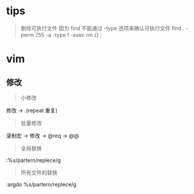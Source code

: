 tips
====


> 删除可执行文件
> 因为 find 不能通过 -type 选项来确认可执行文件
find . -perm 755 -a -type f -exec rm {} \;

# vim

## 修改

> 小修改

修改 -> .(repeat 重复)

> 批量修改

录制宏 -> 修改 -> @req -> @@

> 全局替换

:%s/partern/replece/g

> 所有文件的替换

:argdo %s/partern/replece/g
